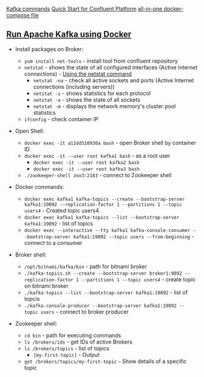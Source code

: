 [Kafka commands](https://medium.com/@TimvanBaarsen/apache-kafka-cli-commands-cheat-sheet-a6f06eac01b#e260)
[Quick Start for Confluent Platform](https://docs.confluent.io/platform/current/platform-quickstart.html#ce-docker-quickstart)
[all-in-one docker-compose file](https://github.com/confluentinc/cp-all-in-one/blob/6.1.1-post/cp-all-in-one/docker-compose.yml)


## [Run Apache Kafka using Docker](https://www.youtube.com/watch?v=8ZTTcAWMIAE)
* Install packages on Broker:
  * `yum install net-tools` - install tool from confluent repository
  * `netstat` - shows the state of all configured interfaces (Active Internet connections) - [Using the netstat command](https://www.ibm.com/docs/sl/aix/7.2?topic=command-using-netstat)
    * `netstat -na` - check all active sockets and ports (Active Internet connections (including servers))
    * `netstat -s` - shows statistics for each protocol
    * `netstat -a` - shows the state of all sockets
    * `netstat -m` - displays the network memory's cluster pool statistics
  * `ifconfig` - check container IP


* Open Shell:
  * `docker exec -it a11dd510930a bash` - open Broker shell by container ID
  * `docker exec -it --user root kafka1 bash` - as a root user 
    * `docker exec -it --user root kafka2 bash`
    * `docker exec -it --user root kafka3 bash`
  * `./zookeeper-shell zoo3:2183` - connect to Zookeeper shell


* Docker commands:
  * `docker exec kafka1 kafka-topics --create --bootstrap-server kafka1:19092 --replication-factor 1 --partitions 1 --topic users4` - Created topic users4.
  * `docker exec kafka1 kafka-topics --list --bootstrap-server kafka1:19092` - list of topics
  * `docker exec --interactive --tty kafka1 kafka-console-consumer --bootstrap-server kafka1:19092 --topic users --from-beginning` - connect to a consumer


* Broker shell:
  * `/opt/bitnami/kafka/bin` - path for bitnami broker
  * `./kafka-topics.sh --create --bootstrap-server broker1:9092 --replication-factor 1 --partitions 1 --topic users4` - create topic on bitnami broker
  * `./kafka-topics --list --bootstrap-server kafka1:19092` - list of topcis
  * `./kafka-console-producer --bootstrap-server kafka1:19092 --topic users` - connect to broker producer


* Zookeeper shell:
  * `cd bin` - path for executing commands
  * `ls /brokers/ids` - get IDs of active Brokers
  * `ls /brokers/topics` - list of topics
    * `[my-first-topic]` - Output
  * `get /brokers/topics/my-first-topic` - Show details of a specific topic